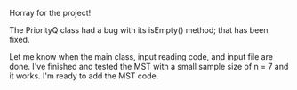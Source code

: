 Horray for the project!

The PriorityQ class had a bug with its isEmpty() method; that has been fixed.

Let me know when the main class, input reading code, and input file are done.  I've finished and tested the MST with a small sample size of n = 7 and it works.  I'm ready to add the MST code.
